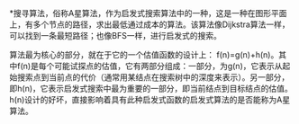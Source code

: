 *搜寻算法，俗称A星算法，作为启发式搜索算法中的一种，这是一种在图形平面上，有多个节点的路径，求出最低通过成本的算法。该算法像Dijkstra算法一样，可以找到一条最短路径；也像BFS一样，进行启发式的搜索。
  
算法最为核心的部分，就在于它的一个估值函数的设计上： f(n)=g(n)+h(n)。其中f(n)是每个可能试探点的估值，它有两部分组成：一部分，为g(n)，它表示从起始搜索点到当前点的代价（通常用某结点在搜索树中的深度来表示）。另一部分，即h(n)，它表示启发式搜索中最为重要的一部分，即当前结点到目标结点的估值。h(n)设计的好坏，直接影响着具有此种启发式函数的启发式算法的是否能称为A星算法。
